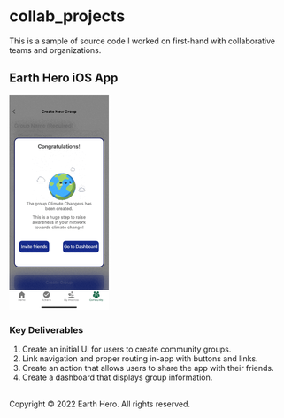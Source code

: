 # collab_projects
This is a sample of source code I worked on first-hand with collaborative teams and organizations. 

## Earth Hero iOS App
<img src='https://github.com/lekolawole/collab_projects/blob/main/dev-update.1.4.gif?raw=true' width='180' />

### Key Deliverables
1. Create an initial UI for users to create community groups.
2. Link navigation and proper routing in-app with buttons and links.
3. Create an action that allows users to share the app with their friends.
4. Create a dashboard that displays group information. 
<br />
Copyright © 2022 Earth Hero. All rights reserved.
